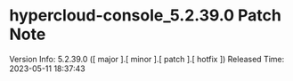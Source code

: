 # hypercloud-console_5.2.39.0 Patch Note

Version Info: 5.2.39.0 ([ major ].[ minor ].[ patch ].[ hotfix ])
Released Time: 2023-05-11 18:37:43


